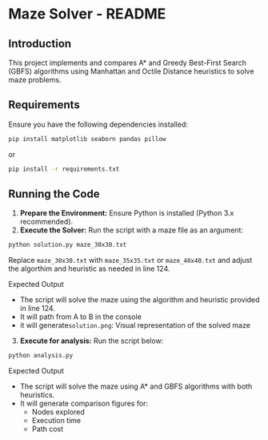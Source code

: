# Maze Solver - README

## Introduction
This project implements and compares A* and Greedy Best-First Search (GBFS) algorithms using Manhattan and Octile Distance heuristics to solve maze problems.

## Requirements
Ensure you have the following dependencies installed:

```sh
pip install matplotlib seaborn pandas pillow
```
or 
```sh
pip install -r requirements.txt
```

## Running the Code

1. **Prepare the Environment:** Ensure Python is installed (Python 3.x recommended).
2. **Execute the Solver:** Run the script with a maze file as an argument:

```sh
python solution.py maze_30x30.txt
```

Replace `maze_30x30.txt` with `maze_35x35.txt` or `maze_40x40.txt` and adjust the algorthim and heuristic as needed in line 124.

Expected Output
- The script will solve the maze using the algorithm and heuristic provided in line 124.
- It will path from A to B in the console
- it will generate`solution.png`: Visual representation of the solved maze

3. **Execute for analysis:** Run the script below:
```sh
python analysis.py
```

Expected Output
- The script will solve the maze using A* and GBFS algorithms with both heuristics.
- It will generate comparison figures for:
  - Nodes explored
  - Execution time
  - Path cost

